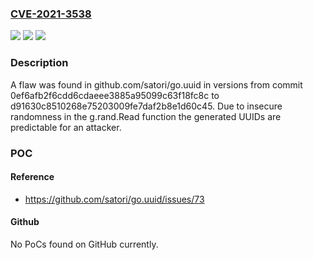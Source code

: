 ### [CVE-2021-3538](https://cve.mitre.org/cgi-bin/cvename.cgi?name=CVE-2021-3538)
![](https://img.shields.io/static/v1?label=Product&message=satori%2Fgo.uuid&color=blue)
![](https://img.shields.io/static/v1?label=Version&message=%3D%20All%20satori%2Fgo.uuid%20versions%20from%20commit%200ef6afb2f6cdd6cdaeee3885a95099c63f18fc8c%20to%20d91630c8510268e75203009fe7daf2b8e1d60c45%20&color=brighgreen)
![](https://img.shields.io/static/v1?label=Vulnerability&message=CWE-338&color=brighgreen)

### Description

A flaw was found in github.com/satori/go.uuid in versions from commit 0ef6afb2f6cdd6cdaeee3885a95099c63f18fc8c to d91630c8510268e75203009fe7daf2b8e1d60c45. Due to insecure randomness in the g.rand.Read function the generated UUIDs are predictable for an attacker.

### POC

#### Reference
- https://github.com/satori/go.uuid/issues/73

#### Github
No PoCs found on GitHub currently.

